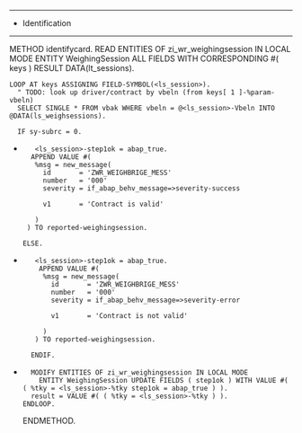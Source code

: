 ***********************************************************************************************************************
* Identification
***********************************************************************************************************************
  METHOD identifycard.
    READ ENTITIES OF zi_wr_weighingsession IN LOCAL MODE
     ENTITY WeighingSession
     ALL FIELDS WITH CORRESPONDING #( keys ) RESULT DATA(lt_sessions).

    LOOP AT keys ASSIGNING FIELD-SYMBOL(<ls_session>).
      " TODO: look up driver/contract by vbeln (from keys[ 1 ]-%param-vbeln)
      SELECT SINGLE * FROM vbak WHERE vbeln = @<ls_session>-Vbeln INTO @DATA(ls_weighsessions).

      IF sy-subrc = 0.
*        <ls_session>-step1ok = abap_true.
        APPEND VALUE #(
         %msg = new_message(
           id       = 'ZWR_WEIGHBRIGE_MESS'
           number   = '000'
           severity = if_abap_behv_message=>severity-success

           v1       = 'Contract is valid'

         )
       ) TO reported-weighingsession.

      ELSE.

*        <ls_session>-step1ok = abap_true.
          APPEND VALUE #(
           %msg = new_message(
             id       = 'ZWR_WEIGHBRIGE_MESS'
             number   = '000'
             severity = if_abap_behv_message=>severity-error

             v1       = 'Contract is not valid'

           )
         ) TO reported-weighingsession.

        ENDIF.
*
        MODIFY ENTITIES OF zi_wr_weighingsession IN LOCAL MODE
          ENTITY WeighingSession UPDATE FIELDS ( step1ok ) WITH VALUE #( ( %tky = <ls_session>-%tky step1ok = abap_true ) ).
        result = VALUE #( ( %tky = <ls_session>-%tky ) ).
      ENDLOOP.
    ENDMETHOD.
